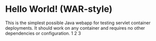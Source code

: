 Hello World! (WAR-style)
===============

This is the simplest possible Java webapp for testing servlet container deployments.  It should work on any container and requires no other dependencies or configuration.
1
2
3

